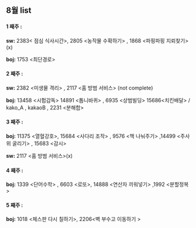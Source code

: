 ## 8월 list

#### **1 째주 :**
**sw:**  2383< 점심 식사시간>, 2805 <농작물 수확하기> , 1868 <파핑파핑 지뢰찾기>(x)

**boj:**  1753 <최단경로>

#### **2 째주 :** 

**sw:**  2382 <미생물 격리> , 2117 <홈 방범 서비스> (not complete) 

**boj:**  13458 <시험감독> 14891 <톱니바퀴>  , 6935 <상범빌딩> 15686<치킨배달> / kako_A , kakaoB , 2231 <분해합>

#### **3 째주 :**

**boj:**  11375 <열혈강호>,  15684 <사다리 조작> , 9576 <책 나눠주기> ,14499 <주사위 굴리기> , 15683 <감시>

**sw:**  2117 <홈 방범 서비스>(x)


#### **4 째주 :** 
**boj:**   1339 <단어수학>  , 6603 <로또>, 14888 <연산자 끼워넣기> ,1992 <분할정복>

#### **5 째주 :**

**boj:**   1018 <체스판 다시 칠하기>, 2206<벽 부수고 이동하기 >